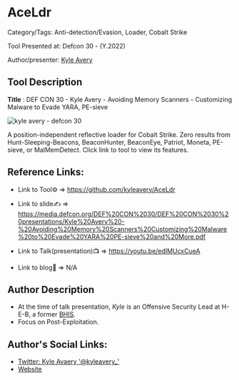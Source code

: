 # AceLdr

Category/Tags: Anti-detection/Evasion, Loader, Cobalt Strike

Tool Presented at: Defcon 30 - (Y.2022)

Author/presenter: [Kyle Avery](https://twitter.com/kyleavery_)

## Tool Description

**Title** :  DEF CON 30 - Kyle Avery - Avoiding Memory Scanners - Customizing Malware to Evade YARA, PE-sieve 

![kyle avery - defcon 30](https://github.com/DefconParrot/DefconArsenalTools/assets/30528167/a964c956-f0ba-40f3-90ba-6fd7ead094ae)

A position-independent reflective loader for Cobalt Strike. Zero results from Hunt-Sleeping-Beacons, BeaconHunter, BeaconEye, Patriot, Moneta, PE-sieve, or MalMemDetect. Click link to tool to view its features.

## Reference Links:

- Link to Tool⚙️ => https://github.com/kyleavery/AceLdr

- Link to slide✍️ => https://media.defcon.org/DEF%20CON%2030/DEF%20CON%2030%20presentations/Kyle%20Avery%20-%20Avoiding%20Memory%20Scanners%20Customizing%20Malware%20to%20Evade%20YARA%20PE-sieve%20and%20More.pdf

- Link to Talk(presentation)📺 => https://youtu.be/edIMUcxCueA

- Link to blog🧾 => N/A


## Author Description 

- At the time of talk presentation, *Kyle* is an Offensive Security Lead at H-E-B, a former [BHIS](https://www.blackhillsinfosec.com/).
- Focus on Post-Exploitation.


## Author's Social Links:

- [Twitter: Kyle Avaery '@kyleavery_'](https://twitter.com/kyleavery_)
- [Website](http://kyleavery.com)
